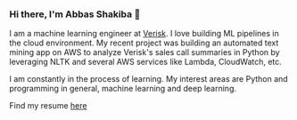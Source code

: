 ### Hi there, I'm Abbas Shakiba 👋
I am a machine learning engineer at [Verisk](https://verisk.com). I love building ML pipelines in the cloud environment. My recent project was building an automated text mining app on AWS to analyze Verisk's sales call summaries in Python by leveraging NLTK and several AWS services like Lambda, CloudWatch, etc.

I am constantly in the process of learning. My interest areas are Python and programming in general, machine learning and deep learning.

Find my resume [here](abbas_shakiba_mle.pdf)

<!--
**abshakiba/abshakiba** is a ✨ _special_ ✨ repository because its `README.md` (this file) appears on your GitHub profile.

Here are some ideas to get you started:

- 🔭 I’m currently working on ...
- 🌱 I’m currently learning ...
- 👯 I’m looking to collaborate on ...
- 🤔 I’m looking for help with ...
- 💬 Ask me about ...
- 📫 How to reach me: ...
- 😄 Pronouns: ...
- ⚡ Fun fact: ...
-->
